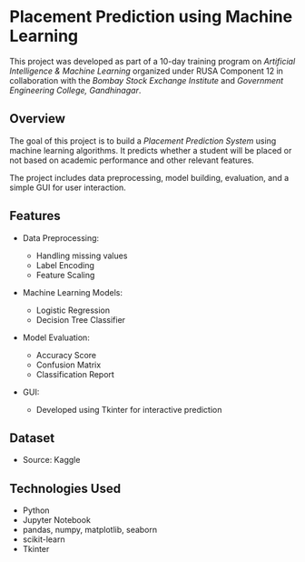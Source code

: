# Placement Prediction using Machine Learning

This project was developed as part of a 10-day training program on *Artificial Intelligence & Machine Learning* organized under RUSA Component 12 in collaboration with the *Bombay Stock Exchange Institute* and *Government Engineering College, Gandhinagar*.

## Overview

The goal of this project is to build a *Placement Prediction System* using machine learning algorithms. It predicts whether a student will be placed or not based on academic performance and other relevant features.

The project includes data preprocessing, model building, evaluation, and a simple GUI for user interaction.

## Features

- Data Preprocessing:
  - Handling missing values
  - Label Encoding
  - Feature Scaling

- Machine Learning Models:
  - Logistic Regression
  - Decision Tree Classifier

- Model Evaluation:
  - Accuracy Score
  - Confusion Matrix
  - Classification Report

- GUI:
  - Developed using Tkinter for interactive prediction

## Dataset

- Source: Kaggle 

## Technologies Used

- Python
- Jupyter Notebook
- pandas, numpy, matplotlib, seaborn
- scikit-learn
- Tkinter
